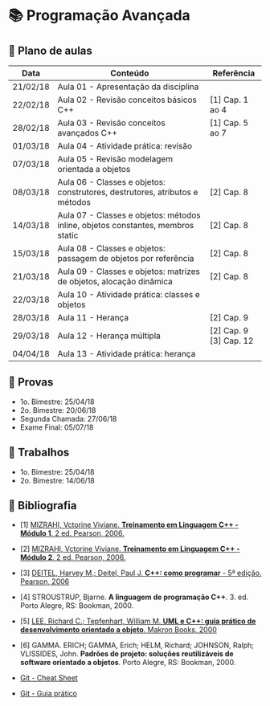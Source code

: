 # :books: Programação Avançada

## :closed_book: Plano de aulas

| **Data** | **Conteúdo**                                                                     | **Referência**  |
|----------|----------------------------------------------------------------------------------|-----------------|
| 21/02/18 | Aula 01 - Apresentação da disciplina                                             |                 |
| 22/02/18 | Aula 02 - Revisão conceitos básicos C++                                          | [1] Cap. 1 ao 4 |
| 28/02/18 | Aula 03 - Revisão conceitos avançados C++                                        | [1] Cap. 5 ao 7 |
| 01/03/18 | Aula 04 - Atividade prática: revisão                                             |                 |
| 07/03/18 | Aula 05 - Revisão modelagem orientada a objetos                                  |                 |
| 08/03/18 | Aula 06 - Classes e objetos: construtores, destrutores, atributos e métodos      | [2] Cap. 8      |
| 14/03/18 | Aula 07 - Classes e objetos: métodos inline, objetos constantes, membros static  | [2] Cap. 8      |
| 15/03/18 | Aula 08 - Classes e objetos: passagem de objetos por referência                  | [2] Cap. 8      |
| 21/03/18 | Aula 09 - Classes e objetos: matrizes de objetos, alocação dinâmica              | [2] Cap. 8      |
| 22/03/18 | Aula 10 - Atividade prática: classes e objetos                                   |                 |
| 28/03/18 | Aula 11 - Herança                                                                | [2] Cap. 9      |
| 29/03/18 | Aula 12 - Herança múltipla                                                       | [2] Cap. 9 <br> [3] Cap. 12     |
| 04/04/18 | Aula 13 - Atividade prática: herança                                             |                 |
<!--
| 05/04/18 | Aula 14 - Ponteiros                                                              | [2] Cap. 11     |
| 11/04/18 | Aula 15 - Atividade prática: ponteiros                                           |                 |
| 12/04/18 | Aula 16 - Classes abstratas e polimorfismo                                       | [2] Cap. 12     |
| 18/04/18 | Aula 17 - Atividade prática: classes abstratas e polimorfismo                    | [2] Cap. 12     |
| 19/04/18 | Aula 18 - Revisão UML                                                            | [2] Cap. 12     |
| 25/04/18 | :star: Prova Bimestral                                                           |                 |
| 26/04/18 | Correção da Prova                                                                |                 |
| 02/05/18 | Aula 19 - Sobrecarga de operadores                                               | [2] Cap. 12     |
| 03/05/18 | Aula 20 - Atividade prática: sobrecarga de operadores                            |                 |
| 09/05/18 | Aula 21 - Funções e classes amigas                                               | [2] Cap. 12     |
| 10/05/18 | Aula 22 - Atividade prática: funções e classes amigas                            |                 |
| 12/05/18 | Aula 23 - Functors, expressões lambda, informações de tempo de execução          | [2] Cap. 12     |
| 16/05/18 | Aula 24 - Tratamento de exceções                                                 | [2] Cap. 13     |
| 17/05/18 | Aula 25 - Atividade prática: tratamento de exceções                              |                 |
| 23/05/18 | Aula 26 - Programação genérica usando templates                                  | [2] Cap. 13     |
| 24/05/18 | Aula 27 - Atividade prática: templates                                           |                 |
| 30/05/18 | Aula 28 - STL                                                                    | [2] Cap. 23     |
| 31/05/18 | Aula 29 - Atividade prática: STL                                                 |                 |
| 06/06/18 | Aula 30 - Manipulação de arquivos                                                | [2] Cap. 14     |
| 07/06/18 | Aula 31 - Atividade prática: manipulação de arquivos                             |                 |
| 13/06/18 | Aula 32 - Padrões de projeto                                                     | [6]             |
| 14/06/18 | :star: Trabalho prático - apresentação                                           |                 |
| 20/06/18 | :star: Prova Bimestral                                                           |                 |
| 21/06/18 | Correção da Prova                                                                |                 |
| 27/06/18 | :star: Segunda Chamada                                                           |                 |
| 05/07/18 | :star: Exame Final                                                               |                 |
-->

## :green_book: Provas

- 1o. Bimestre: 25/04/18 
- 2o. Bimestre: 20/06/18
- Segunda Chamada: 27/06/18
- Exame Final: 05/07/18

## :blue_book: Trabalhos

- 1o. Bimestre: 25/04/18
- 2o. Bimestre: 14/06/18

<!--
- Classes e objetos
- Herança
- Ponteiros
- Classes abstratas e polimorfismo
-->

## :orange_book: Bibliografia

- [1] [MIZRAHI, Vctorine Viviane. **Treinamento em Linguagem C++ - Módulo 1**. 2 ed. Pearson, 2006.](http://utp.bv3.digitalpages.com.br/users/publications/9788576050452)
- [2] [MIZRAHI, Vctorine Viviane. **Treinamento em Linguagem C++ - Módulo 2**. 2 ed. Pearson,  2006.](http://utp.bv3.digitalpages.com.br/users/publications/9788576050469)
- [3] [DEITEL, Harvey M.; Deitel, Paul J. **C++: como programar** - 5ª edição. Pearson, 2006](http://utp.bv3.digitalpages.com.br/users/publications/9788576050568)
- [4] STROUSTRUP, Bjarne. **A linguagem de programação C++**. 3. ed. Porto Alegre, RS: Bookman, 2000.
- [5] [LEE, Richard C.; Tepfenhart, William M. **UML e C++: guia prático de desenvolvimento orientado a objeto**. Makron Books, 2000](http://utp.bv3.digitalpages.com.br/users/publications/9788534613644/)
- [6] GAMMA. ERICH; GAMMA, Erich; HELM, Richard; JOHNSON, Ralph; VLISSIDES, John. **Padrões de projeto: soluções reutilizáveis de software orientado a objetos**. Porto Alegre, RS: Bookman, 2000.

- [Git - Cheat Sheet](https://services.github.com/on-demand/downloads/github-git-cheat-sheet.pdf)
- [Git - Guia prático](http://rogerdudler.github.io/git-guide/index.pt_BR.html)



